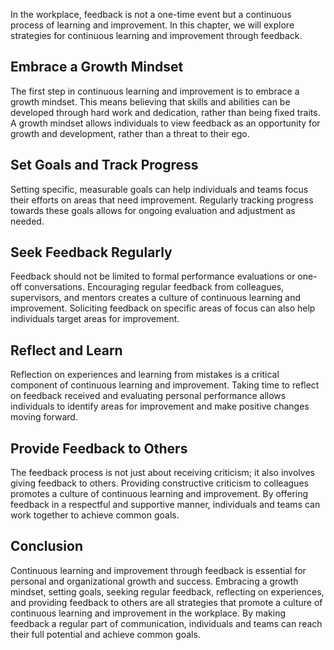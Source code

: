 
In the workplace, feedback is not a one-time event but a continuous process of learning and improvement. In this chapter, we will explore strategies for continuous learning and improvement through feedback.

Embrace a Growth Mindset
------------------------

The first step in continuous learning and improvement is to embrace a growth mindset. This means believing that skills and abilities can be developed through hard work and dedication, rather than being fixed traits. A growth mindset allows individuals to view feedback as an opportunity for growth and development, rather than a threat to their ego.

Set Goals and Track Progress
----------------------------

Setting specific, measurable goals can help individuals and teams focus their efforts on areas that need improvement. Regularly tracking progress towards these goals allows for ongoing evaluation and adjustment as needed.

Seek Feedback Regularly
-----------------------

Feedback should not be limited to formal performance evaluations or one-off conversations. Encouraging regular feedback from colleagues, supervisors, and mentors creates a culture of continuous learning and improvement. Soliciting feedback on specific areas of focus can also help individuals target areas for improvement.

Reflect and Learn
-----------------

Reflection on experiences and learning from mistakes is a critical component of continuous learning and improvement. Taking time to reflect on feedback received and evaluating personal performance allows individuals to identify areas for improvement and make positive changes moving forward.

Provide Feedback to Others
--------------------------

The feedback process is not just about receiving criticism; it also involves giving feedback to others. Providing constructive criticism to colleagues promotes a culture of continuous learning and improvement. By offering feedback in a respectful and supportive manner, individuals and teams can work together to achieve common goals.

Conclusion
----------

Continuous learning and improvement through feedback is essential for personal and organizational growth and success. Embracing a growth mindset, setting goals, seeking regular feedback, reflecting on experiences, and providing feedback to others are all strategies that promote a culture of continuous learning and improvement in the workplace. By making feedback a regular part of communication, individuals and teams can reach their full potential and achieve common goals.
